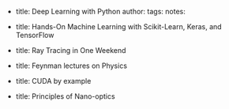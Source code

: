 - title: Deep Learning with Python
  author:
  tags:
  notes:

- title: Hands-On Machine Learning with Scikit-Learn, Keras, and TensorFlow

- title: Ray Tracing in One Weekend

- title: Feynman lectures on Physics

- title: CUDA by example

- title: Principles of Nano-optics

